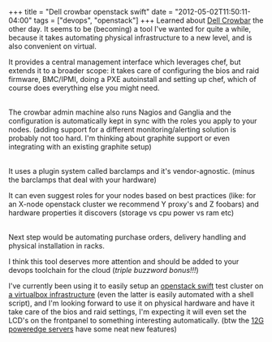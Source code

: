 +++
title = "Dell crowbar openstack swift"
date = "2012-05-02T11:50:11-04:00"
tags = ["devops", "openstack"]
+++
Learned about <a href="https://github.com/dellcloudedge/crowbar">Dell Crowbar</a> the other day.  It seems to be (becoming) a tool I've wanted for quite a while, because it takes automating physical infrastructure to a new level, and is also convenient on virtual.

<!--more-->

<p>

It provides a central management interface which leverages chef, but extends it to a broader scope: it takes care of configuring the bios and raid firmware, BMC/IPMI, doing a PXE autoinstall and setting up chef, which of course does everything else you might need.

<br/>The crowbar admin machine also runs Nagios and Ganglia and the configuration is automatically kept in sync with the roles you apply to your nodes. (adding support for a different monitoring/alerting solution is probably not too hard.  I'm thinking about graphite support or even integrating with an existing graphite setup)

<br/>It uses a plugin system called barclamps and it's vendor-agnostic.  (minus the barclamps that deal with your hardware)

It can even suggest roles for your nodes based on best practices (like: for an X-node openstack cluster we recommend Y proxy's and Z foobars) and hardware properties it discovers (storage vs cpu power vs ram etc)

<br/>Next step would be automating purchase orders, delivery handling and physical installation in racks.

</p>

<p>I think this tool deserves more attention and should be added to your devops toolchain for the cloud (<i>triple buzzword bonus!!!</i>)</p>

<p>

I've currently been using it to easily setup an <a href="https://github.com/dellcloudedge/crowbar/wiki/Swift--barclamp">openstack swift</a> test cluster on <a href="https://github.com/dellcloudedge/crowbar/wiki/Running-Crowbar-in-VirtualBox-VMs">a virtualbox infrastructure</a> (even the latter is easily automated with a shell script), and I'm looking forward to use it on physical hardware and have it take care of the bios and raid settings, I'm expecting it will even set the LCD's on the frontpanel to something interesting automatically. (btw the <a href="http://www.dell.com/poweredge">12G poweredge servers</a> have some neat new features)

</p>
